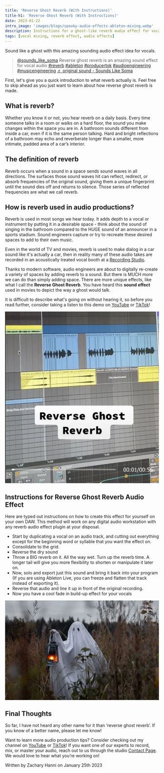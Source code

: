 ```yaml
---
title: 'Reverse Ghost Reverb (With Instructions)'
title-h1: 'Reverse Ghost Reverb (With Instructions)'
date: 2023-01-22
intro_image: 'images/blogs/spooky-audio-effects-ableton-mixing.webp'
description: Instructions for a ghost-like reverb audio effect for vocals that is commonly used in movies, TV and music, and more!
tags: [vocal mixing, reverb effect, audio effects]
---
```


Sound like a ghost with this amazing sounding audio effect idea for vocals.

<blockquote class="tiktok-embed" cite="https://www.tiktok.com/@sounds_like_soma/video/7137440670041640238" data-video-id="7137440670041640238" style="max-width: 605px;min-width: 325px;" > <section> <a target="_blank" title="@sounds_like_soma" href="https://www.tiktok.com/@sounds_like_soma?refer=embed">@sounds_like_soma</a> Reverse ghost reverb is an amazing sound effect for vocal audio <a title="reverb" target="_blank" href="https://www.tiktok.com/tag/reverb?refer=embed">#reverb</a> <a title="ableton" target="_blank" href="https://www.tiktok.com/tag/ableton?refer=embed">#ableton</a> <a title="producertok" target="_blank" href="https://www.tiktok.com/tag/producertok?refer=embed">#producertok</a> <a title="audioengineering" target="_blank" href="https://www.tiktok.com/tag/audioengineering?refer=embed">#audioengineering</a> <a title="musicengineering" target="_blank" href="https://www.tiktok.com/tag/musicengineering?refer=embed">#musicengineering</a> <a target="_blank" title="♬ original sound - Sounds Like Soma" href="https://www.tiktok.com/music/original-sound-7137440661775190826?refer=embed">♬ original sound - Sounds Like Soma</a> </section> </blockquote> <script async src="https://www.tiktok.com/embed.js"></script>

First, let's give you a quick introduction to what reverb actually is. Feel free to skip ahead as you just want to learn about how reverse ghost reverb is made.

## What is reverb?

Whether you know it or not, you hear reverb on a daily basis. Every time someone talks in a room or walks on a hard floor, the sound you make changes within the space you are in. A bathroom sounds different from inside a car, even if it is the same person talking. Hard and bright reflections of a bathroom may echo and reverberate longer than a smaller, more intimate, padded area of a car’s interior.

## The definition of reverb

Reverb occurs when a sound in a space sends sound waves in all directions. The surfaces those sound waves hit can reflect, redirect, or absorb frequencies of the original sound, giving them a unique fingerprint until the sound dies off and returns to silence. Those series of reflected frequencies are what we call reverb.

## How is reverb used in audio productions?

Reverb is used in most songs we hear today. It adds depth to a vocal or instrument by putting it in a desirable space - think about the sound of singing in the bathroom compared to the HUGE sound of an announcer in a sports stadium. Sound engineers capture or try to recreate these desired spaces to add to their own music.

Even in the world of TV and movies, reverb is used to make dialog in a car sound like it's actually a car, then in reality many of these audio takes are recorded in an acoustically treated vocal booth at a <a href="/services/recording-studios/" target="More Info">Recording Studio</a>.

Thanks to modern software, audio engineers are about to digitally re-create a variety of spaces by adding reverb to a sound. But there is MUCH more we can do than simply adding space. There are more unique effects, like what I call the **Reverse Ghost Reverb**. You have heard this **sound effect** used in movies to depict the way a ghost would talk.

It is difficult to describe what's going on without hearing it, so before you read further, consider taking a listen to this demo on <a href="https://youtube.com/shorts/CbGy2qIvqC4?feature=share" target="Watch on YouTube">YouTube</a> or <a href="https://www.tiktok.com/@sounds_like_soma/video/7137440670041640238?is_from_webapp=1&sender_device=pc&web_id=7164488931840263722" target="Watch on TikTok">TikTok</a>!

<img src="/images/blogs/reverse-ghost-reverb-plugin-effect.webp" loading="lazy" title="ghost reverb audio effects for vocals" alt="ghost reverb audio effects for vocals" />

## Instructions for Reverse Ghost Reverb Audio Effect

Here are typed out instructions on how to create this effect for yourself on your own DAW. This method will work on any digital audio workstation with any reverb audio effect plugin at your disposal.

- Start by duplicating a vocal on an audio track, and cutting out everything except for the beginning word or syllable that you want the effect on.
- Consolidate to the grid.
- Reverse the dry sound
- Throw a BIG reverb on it. All the way wet. Turn up the reverb time. A longer tail will give you more flexibility to shorten or manipulate it later on.
- Now, solo and export just this sound and bring it back into your program (If you are using Ableton Live, you can freeze and flatten that track instead of exporting it).
- Reverse that audio and line it up in front of the original recording.
- Now you have a cool fade in build-up effect for your vocals

<img src="/images/blogs/spooky-audio-effects-ableton-mixing.webp" loading="lazy" title="spooky ghost" alt="spooky ghost" />

## Final Thoughts

So far, I have not heard any other name for it than ‘reverse ghost reverb’. If you know of a better name, please let me know!

Want to learn more audio production tips? Consider checking out my channel on <a href="https://www.youtube.com/@SomaStudios/shorts" target="Watch Soma Shorts on YouTube">YouTube</a> or <a href="https://www.tiktok.com/@sounds_like_soma" target="Watch More on TikTok">TikTok</a>! If you want one of our experts to record, mix, or master your audio, reach out to us through the studio <a href="/contact/" target="More Info">Contact Page</a>. We would love to hear what you’re working on!

Written by Zachary Hanni on January 25th 2023
